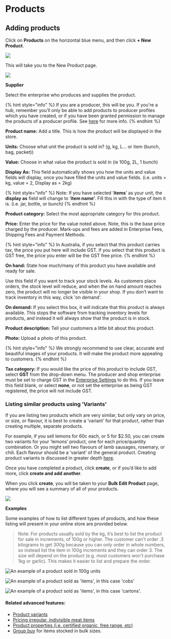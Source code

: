 # Products

## Adding products

Click on **Products** on the horizontal blue menu, and then click **+ New Product**.

![](https://openfoodnetwork.org/wp-content/uploads/2015/05/Add-new-product.png)

This will take you to the New Product page.

![](https://openfoodnetwork.org/wp-content/uploads/2015/05/New-Product2.png)

**Supplier**

Select the enterprise who produces and supplies the product.

{% hint style="info" %}
If you are a producer, this will be you. If you're a hub, remember you’ll only be able to add products to producer profiles which you have created, or if you have been granted permission to manage the products of a producer profile. See [here](create-or-connect-with-your-supplying-producers.md) for more info.
{% endhint %}

**Product name:** Add a title. This is how the product will be displayed in the store.

**Units:** Choose what unit the product is sold in? \(g, kg, L… or item \(bunch, bag, packet\)\)

**Value:** Choose in what value the product is sold in \(ie 100g, 2L, 1 bunch\)

**Display As:** This field automatically shows you how the units and value fields will display, once you have filled the units and value fields. \(i.e. units = kg, value = 2, Display as = 2kg\)

{% hint style="info" %}
Note: If you have selected ‘**items**’ as your unit, the **display as** field will change to ‘**item name’**. Fill this in with the type of item it is. \(i.e. jar, bottle, or bunch\)
{% endhint %}

**Product category:** Select the most appropriate category for this product.

**Price:** Enter the price for the value noted above. Note, this is the base price charged by the producer. Mark-ups and fees are added in Enterprise Fees, Shipping Fees and Payment Methods.

{% hint style="info" %}
In Australia, if you select that this product carries tax, the price you put here will include GST. If you select that this product is GST free, the price you enter will be the GST free price.
{% endhint %}

**On hand:** State how much/many of this product you have available and ready for sale.

Use this field if you want to track your stock levels. As customers place orders, the stock level will reduce, and when the on hand amount reaches zero, the product will no longer be visible in your shop. If you don’t want to track inventory in this way, click 'on demand'.

**On demand:** If you select this box, it will indicate that this product is always available. This stops the software from tracking inventory levels for products, and instead it will always show that the product is in stock.

**Product description:** Tell your customers a little bit about this product.

**Photo:** Upload a photo of this product.

{% hint style="info" %}
We strongly recommend to use clear, accurate and beautiful images of your products. It will make the product more appealing to customers.
{% endhint %}

**Tax category:** If you would like the price of this product to include GST, select **GST** from the drop-down menu. The producer and shop enterprise must be set to charge GST in the [Enterprise Settings](enterprise-settings.md) to do this. If you leave this field blank, or select **none**, or not set the enterprise as being GST registered, the price will not include GST.

### Listing similar products using 'Variants'

If you are listing two products which are very similar, but only vary on price, or size, or flavour, it is best to create a ‘variant’ for that product, rather than creating multiple, separate products.

For example, if you sell lemons for 60c each, or 5 for $2.50, you can create two variants for your ‘lemons’ product, one for each price/quantity combination. Or you might sell two flavours of lamb sausages, rosemary, or chili. Each flavour should be a ‘variant’ of the general product. Creating product variants is discussed in greater depth [here](https://github.com/coopdevs/guia-usuaris-katuma/tree/44e128f05a3e2f656a055ff5a68d3d8cfe7c2229/advanced-features/products/product-variants.md).

Once you have completed a product, click **create**, or if you’d like to add more, click **create and add another**.

When you click **create**, you will be taken to your **Bulk Edit Product** page, where you will see a summary of all of your products.

![](https://openfoodnetwork.org/wp-content/uploads/2015/05/Bulk-Edit-Products1.png)

**Examples**

Some examples of how to list different types of products, and how these listing will present in your online store are provided below.

> Note: For products usually sold by the kg, it’s best to list the product for sale in increments, of 100g or higher. The customer can't order .3 kilograms to get 300g because you can only order in whole numbers, so instead list the item in 100g increments and they can order 3. The size will depend on the product \(e.g. most customers won't purchase 1kg or garlic\). This makes it easier to list and prepare the order.

![An example of a product sold in 100g units](https://openfoodnetwork.org/wp-content/uploads/2015/05/Green-Beans1.png)

![An example of a product sold as &apos;items&apos;, in this case &apos;cobs&apos;](https://openfoodnetwork.org/wp-content/uploads/2015/05/Corn-Cobs1.png)

![An example of a product sold as &apos;items&apos;, in this case &apos;cartons&apos;.](https://openfoodnetwork.org/wp-content/uploads/2015/05/Carton-of-Eggs1.png)

#### Related advanced features:

* [Product variants](https://github.com/coopdevs/guia-usuaris-katuma/tree/44e128f05a3e2f656a055ff5a68d3d8cfe7c2229/advanced-features/products/product-variants.md)
* [Pricing irregular, indivisible meat items](https://github.com/coopdevs/guia-usuaris-katuma/tree/44e128f05a3e2f656a055ff5a68d3d8cfe7c2229/advanced-features/products/pricing-irregular-items-kg.md)
* [Product properties \(i.e. certified organic, free range, etc\)](https://github.com/coopdevs/guia-usuaris-katuma/tree/44e128f05a3e2f656a055ff5a68d3d8cfe7c2229/advanced-features/products/product-properties.md)
* [Group buy](https://github.com/coopdevs/guia-usuaris-katuma/tree/44e128f05a3e2f656a055ff5a68d3d8cfe7c2229/advanced-features/products/group-buy-for-bulk-ordering.md) for items stocked in bulk sizes.

